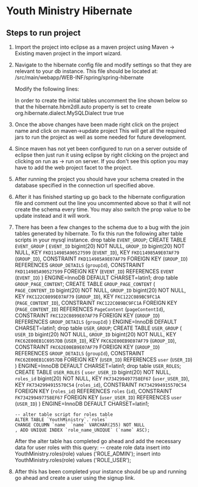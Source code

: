 Youth Ministry Hibernate
================================

Steps to run project
---------------------

1.  Import the project into eclipse as a maven project using Maven -> Existing maven project in the import wizard.
2.  Navigate to the hibernate config file and modify settings so that they are relevant to your db instance.
    This file should be located at:
        /src/main/webapp/WEB-INF/spring/spring-hibernate

    Modify the following lines:
        <bean id="dataSource" class="org.apache.commons.dbcp.BasicDataSource" destroy-method="close">
            <property name="driverClassName" value="com.mysql.jdbc.Driver"/>
            <property name="url" value="{db conneciton url}"/>
            <property name="username" value="{dbusername}"/>
            <property name="password" value="{dbpassword}"/>
        </bean>

    In order to create the initial tables uncomment the line shown below so that the hibernate.hbm2dll.auto
    property is set to create
        <property name="hibernateProperties">
            <props>
                <prop key="hibernate.dialect">org.hibernate.dialect.MySQLDialect</prop>
                <prop key="hibernate.show_sql">true</prop>
                <prop key="hibernate.enable_lazy_load_no_trans">true</prop>
                <!--<prop key="hibernate.hbm2ddl.auto">create</prop>-->
            </props>
        </property>
3.  Once the above changes have been made right click on the project name and click on maven->update project
    This will get all the required jars to run the project as well as some needed for future development.
4.  Since maven has not yet been configured to run on a server outside of eclipse then just run it using eclipse
    by right clicking on the project and clicking on run as -> run on server.  If you don't see this option
    you may have to add the web project facet to the project.
5.  After running the project you should have your schema created in the database specified in the
    connection url specified above.
6.  After it has finished starting up go back to the hibernate configuration file and comment out the
    line you uncommented above so that it will not create the schema every time.  You may also switch the prop
    value to be update instead and it will work.
7.  There has been a few changes to the schema due to a bug with the join tables generated by hibernate.  To fix this
    run the following alter table scripts in your mysql instance.
        drop table `EVENT_GROUP`;
        CREATE TABLE `EVENT_GROUP` (
              `EVENT_ID` bigint(20) NOT NULL,
              `GROUP_ID` bigint(20) NOT NULL,
              KEY `FKD114985A90527599` (`EVENT_ID`),
              KEY `FKD114985A9E07AF79` (`GROUP_ID`),
              CONSTRAINT `FKD114985A9E07AF79` FOREIGN KEY (`GROUP_ID`) REFERENCES `GROUP_DETAILS` (`groupId`),
              CONSTRAINT `FKD114985A90527599` FOREIGN KEY (`EVENT_ID`) REFERENCES `EVENT` (`EVENT_ID`)
        ) ENGINE=InnoDB DEFAULT CHARSET=latin1;
        drop table `GROUP_PAGE_CONTENT`;
        CREATE TABLE `GROUP_PAGE_CONTENT` (
              `PAGE_CONTENT_ID` bigint(20) NOT NULL,
              `GROUP_ID` bigint(20) NOT NULL,
              KEY `FKC122C0899E07AF79` (`GROUP_ID`),
              KEY `FKC122C089BC9FC1A` (`PAGE_CONTENT_ID`),
              CONSTRAINT `FKC122C089BC9FC1A` FOREIGN KEY (`PAGE_CONTENT_ID`) REFERENCES `PageContent` (`pageContentId`),
              CONSTRAINT `FKC122C0899E07AF79` FOREIGN KEY (`GROUP_ID`) REFERENCES `GROUP_DETAILS` (`groupId`)
        ) ENGINE=InnoDB DEFAULT CHARSET=latin1;
        drop table `USER_GROUP`;
        CREATE TABLE `USER_GROUP` (
              `USER_ID` bigint(20) NOT NULL,
              `GROUP_ID` bigint(20) NOT NULL,
              KEY `FKC62E00EB1C6957DB` (`USER_ID`),
              KEY `FKC62E00EB9E07AF79` (`GROUP_ID`),
              CONSTRAINT `FKC62E00EB9E07AF79` FOREIGN KEY (`GROUP_ID`) REFERENCES `GROUP_DETAILS` (`groupId`),
              CONSTRAINT `FKC62E00EB1C6957DB` FOREIGN KEY (`USER_ID`) REFERENCES `user` (`USER_ID`)
        ) ENGINE=InnoDB DEFAULT CHARSET=latin1;
        drop table `USER_ROLES`;
        CREATE TABLE `USER_ROLES` (
              `user_USER_ID` bigint(20) NOT NULL,
              `roles_id` bigint(20) NOT NULL,
              KEY `FK734299497758EF67` (`user_USER_ID`),
              KEY `FK7342994915570C54` (`roles_id`),
              CONSTRAINT `FK7342994915570C54` FOREIGN KEY (`roles_id`) REFERENCES `roles` (`id`),
              CONSTRAINT `FK734299497758EF67` FOREIGN KEY (`user_USER_ID`) REFERENCES `user` (`USER_ID`)
        ) ENGINE=InnoDB DEFAULT CHARSET=latin1;

        -- alter table script for roles table
        ALTER TABLE `YouthMinistry`.`roles` 
        CHANGE COLUMN `name` `name` VARCHAR(255) NOT NULL  
        , ADD UNIQUE INDEX `role_name_UNIQUE` (`name` ASC);
    
    After the alter table has completed go ahead and add the necessary data for user roles with this query:
        -- create role data
        insert into YouthMinistry.roles(role) values ('ROLE_ADMIN');
        insert into YouthMinistry.roles(role) values ('ROLE_USER');
8.  After this has been completed your instance should be up and running go ahead and create a user using the 
    signup link.

